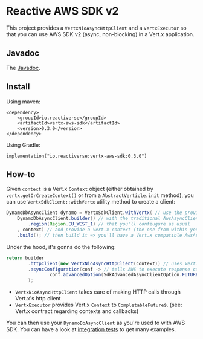 # Reactive AWS SDK v2

This project provides a `VertxNioAsyncHttpClient` and a `VertxExecutor` so that you can use AWS SDK v2 (async, non-blocking)
in a Vert.x application.

## Javadoc

The [Javadoc](./javadoc/index.html).

## Install

Using maven:
```
<dependency>
    <groupId>io.reactiverse</groupId>
    <artifactId>vertx-aws-sdk</artifactId>
    <version>0.3.0</version>
</dependency>
```

Using Gradle:
```
implementation("io.reactiverse:vertx-aws-sdk:0.3.0")
```

## How-to

Given `context` is a Vert.x `Context` object (either obtained by `vertx.getOrCreateContext()` or from
a `AbstractVerticle.init` method), you can use `VertxSdkClient::withVertx` utility method to create a client:

```java
DynamoDbAsyncClient dynamo = VertxSdkClient.withVertx( // use the provided utility method
    DynamoDbAsyncClient.builder() // with the traditional AwsAsyncClientBuilder you're used to
        .region(Region.EU_WEST_1) // that you'll confiugure as usual
    , context) // and provide a Vert.x context (the one from within your Verticle for example)
    .build(); // then build it => you'll have a Vert.x compatible AwsAsyncClient
```

Under the hood, it's gonna do the following:

```java
return builder
        .httpClient(new VertxNioAsyncHttpClient(context)) // uses Vert.x's HttpClient to make call to AWS services
        .asyncConfiguration(conf -> // tells AWS to execute response callbacks in a Vert.x context
                conf.advancedOption(SdkAdvancedAsyncClientOption.FUTURE_COMPLETION_EXECUTOR, new VertxExecutor(context))
        );
```

* `VertxNioAsyncHttpClient` takes care of making HTTP calls through Vert.x's http client
* `VertxExecutor` provides Vert.x `Context` to `CompletableFuture`s. (see: Vert.x contract regarding contexts and callbacks)

You can then use your `DynamoDbAsyncClient` as you're used to with AWS SDK.
You can have a look at [integration tests](https://github.com/reactiverse/aws-sdk/blob/master/src/test/java/io/reactiverse/awssdk/integration/) to get many examples.


